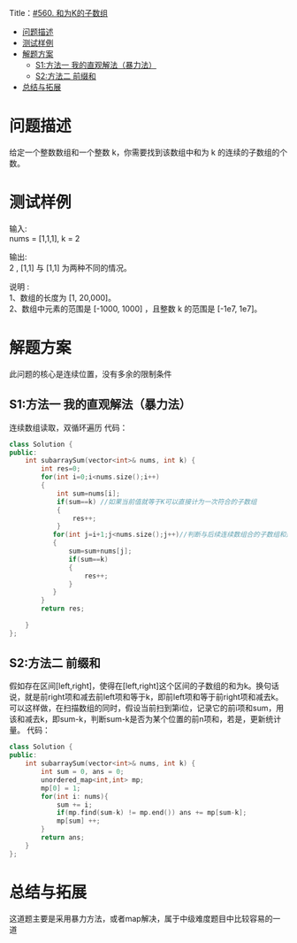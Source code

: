 Title：[#560. 和为K的子数组](https://leetcode-cn.com/problems/subarray-sum-equals-k/)

<!-- @import "[TOC]" {cmd="toc" depthFrom=1 depthTo=6 orderedList=false} -->

<!-- code_chunk_output -->

- [问题描述](#问题描述)
- [测试样例](#测试样例)
- [解题方案](#解题方案)
  - [S1:方法一 我的直观解法（暴力法）](#s1方法一-我的直观解法暴力法)
  - [S2:方法二 前缀和](#s2方法二-前缀和)
- [总结与拓展](#总结与拓展)

<!-- /code_chunk_output -->

# 问题描述
给定一个整数数组和一个整数 k，你需要找到该数组中和为 k 的连续的子数组的个数。

# 测试样例
输入:  
nums = [1,1,1], k = 2

输出:  
2 , [1,1] 与 [1,1] 为两种不同的情况。  
  
说明 :  
1、数组的长度为 [1, 20,000]。  
2、数组中元素的范围是 [-1000, 1000] ，且整数 k 的范围是 [-1e7, 1e7]。
# 解题方案
此问题的核心是连续位置，没有多余的限制条件 
## S1:方法一 我的直观解法（暴力法）
连续数组读取，双循环遍历
代码：
```C++
class Solution {
public:
    int subarraySum(vector<int>& nums, int k) {
        int res=0;
        for(int i=0;i<nums.size();i++)
        {
            int sum=nums[i];
            if(sum==k) //如果当前值就等于K可以直接计为一次符合的子数组
            {
                res++;
            }
           for(int j=i+1;j<nums.size();j++)//判断与后续连续数组合的子数组和是否等于K
           {
               sum=sum+nums[j];
               if(sum==k)
               {
                   res++;
               }
           } 
        }
        return res;
        
    }
};

```

## S2:方法二 前缀和
假如存在区间[left,right]，使得在[left,right]这个区间的子数组的和为k。换句话说，就是前right项和减去前left项和等于k，即前left项和等于前right项和减去k。
可以这样做，在扫描数组的同时，假设当前扫到第i位，记录它的前i项和sum，用该和减去k，即sum-k，判断sum-k是否为某个位置的前n项和，若是，更新统计量。
代码：
```C++
class Solution {
public:
    int subarraySum(vector<int>& nums, int k) {
        int sum = 0, ans = 0;
        unordered_map<int,int> mp;
        mp[0] = 1;
        for(int i: nums){
            sum += i;
            if(mp.find(sum-k) != mp.end()) ans += mp[sum-k];
            mp[sum] ++;
        }
        return ans;
    }
};
```

# 总结与拓展
这道题主要是采用暴力方法，或者map解决，属于中级难度题目中比较容易的一道